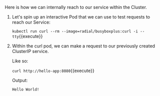 Here is how we can internally reach to our service within the Cluster.

1. Let's spin up an interactive Pod that we can use to test requests to reach our Service:
    
    `kubectl run curl --rm --image=radial/busyboxplus:curl -i --tty`{{execute}}

2. Within the curl pod, we can make a request to our previously created ClusterIP service. 
    
    Like so:
    
    `curl http://hello-app:8080`{{execute}}

    Output:
    
    ```
    Hello World!
    ```
